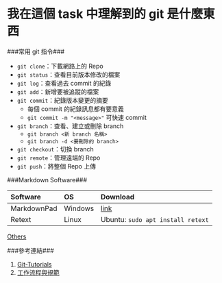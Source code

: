 我在這個 task 中理解到的 git 是什麼東西
===================================

###常用 git 指令###

* `git clone`：下載網路上的 Repo
* `git status`：查看目前版本修改的檔案
* `git log`：查看過去 commit 的紀錄
* `git add`：新增要被追蹤的檔案
* `git commit`：紀錄版本變更的摘要
    * 每個 commit 的紀錄訊息都有要意義
    * `git commit -m "<message>"` 可快速 commit
* `git branch`：查看、建立或刪除 branch
	* `git branch <新 branch 名稱>`
	* `git branch -d <要刪除的 branch>`
* `git checkout`：切換 branch
* `git remote`：管理遠端的 Repo
* `git push`：將整個 Repo 上傳

###Markdown Software###

|Software   |OS     |Download                         |
|:----------|:------|:--------------------------------|
|MarkdownPad|Windows|[link][MP]                       |
|Retext     |Linux  |Ubuntu: `sudo apt install retext`|

[Others](https://itsfoss.com/best-markdown-editors-linux/)


[MP]:http://markdownpad.com/

###參考連結###

1. [Git-Tutorials](https://github.com/twtrubiks/Git-Tutorials)
2. [工作流程與規範](https://github.com/DontCareAbout/FlowTraining/blob/master/README.md)  
